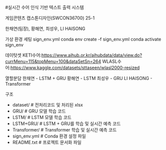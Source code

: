 #실시간 수어 인식 기반 텍스트 출력 시스템

게임콘텐츠 캡스톤디자인(SWCON36700) 25-1

한채연(팀장), 황해연, 최성우, LI HAISONG

가상 환경 세팅
sign_env.yml
conda env create -f sign_env.yml
conda activate sign_env

데이텃셋
KETI수어:https://www.aihub.or.kr/aihubdata/data/view.do?currMenu=115&topMenu=100&dataSetSn=264
WLASL수어:https://www.kaggle.com/datasets/sttaseen/wlasl2000-resized

열할분담
한채연 - LSTM + GRU
황해연 - LSTM
최성우 - GRU
LI HAISONG - Transformer

구조
- dataset/        # 전처리코드 및 처리된 xlsx
- GRU/            # GRU 모델 학습 코드
- LSTM/           # LSTM 모델 학습 코드
- LSTM+GRU/       # LSTM + GRU를 학습 및 실시간 예측 코드
- Transformer/    # Transformer 학습 및 실시간 예측 코드
- sign_env.yml    # Conda 환경 설정 파일
- README.txt      # 프로젝트 문서화 파일
